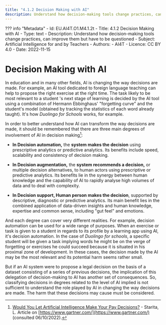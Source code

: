 ```yaml
---
title: "4.1.2 Decision Making with AI"
description: Understand how decision-making tools change practices, can improve them but have to be questioned
---
```

??? info "Metadata"
    - Id: EU.AI4T.O1.M4.1.2t
    - Title: 4.1.2 Decision Making with AI
    - Type: text
    - Description: Understand how decision-making tools change practices, can improve them but have to be questioned
    - Subject: Artificial Intelligence for and by Teachers
    - Authors:
        - AI4T 
    - Licence: CC BY 4.0
    - Date: 2022-11-15


# Decision Making with AI

In education and in many other fields, AI is changing the way decisions are made. For example, an AI tool dedicated to foreign language teaching can help to propose the right exercise at the right time.
The task likely to be most relevant to a student 's next stage of learning is decided by the AI tool using a combination of Hermann Ebbinghaus' "forgetting curve" and the student's model (obtained by tracking the statistics of each word already taught). It's how *Duolingo for Schools* works, for example.

In order to better understand how AI can transform the way decisions are made, it should be remembered that there are three main degrees of involvement of AI in decision making[^1]:

-  **In Decision automation,** the **system makes the decision** using prescriptive analytics or predictive analytics. Its benefits include speed, scalability and consistency of decision making.

-  **In Decision augmentation,** the **system recommends a decision,** or multiple decision alternatives, to human actors using prescriptive or predictive analytics. Its benefits lie in the synergy between human knowledge and the capability of AI to rapidly analyse high volumes of data and to deal with complexity.

-  **In Decision support, Human person makes the decision**, supported by descriptive, diagnostic or predictive analytics. Its main benefit lies in the combined application of data-driven insights and human knowledge, expertise and common sense, including "gut feel" and emotions.

And each degree can cover very different realities. For example, decision automation can be used for a wide range of purposes. When an exercise or task is given to a student in regards to its profile by a learning app using AI, it's decision automation. In the case of *Duolingo for schools*, a specific student will be given a task implying words he might be on the verge of forgetting or exercises he could succeed because it is situated in his proximal zone of development. In these cases, the decision made by the AI may be the most relevant and its potential harm seems rather small.

But if an AI system were to propose a legal decision on the basis of a dataset consisting of a series of previous decisions, the implication of this delegation of decision-making to AI has another set of consequences. So, classifying decisions in degrees related to the level of AI implied is not sufficient to understand the role played by AI in changing the way decisions are made. The harm that these decisions may cause must be considered.

[^1]: [Would You Let Artificial Intelligence Make Your Pay Decisions?](https://www.gartner.com/smarterwithgartner/would-you-let-artificial-intelligence-make-your-pay-decisions) - Starita, L. Article on [https://www.gartner.com/](https://www.gartner.com/) (consulted 06/10/2022).
